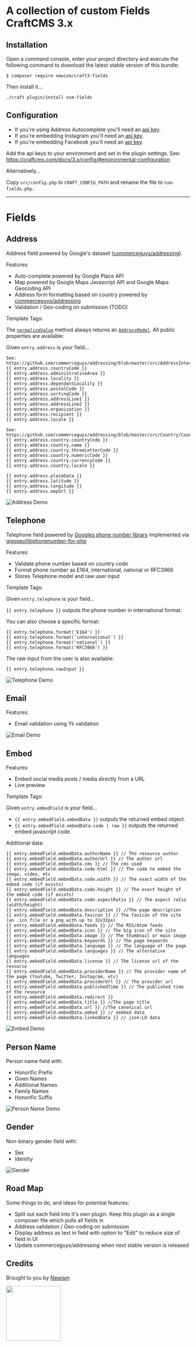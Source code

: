 # A collection of custom Fields CraftCMS 3.x

## Installation

Open a command console, enter your project directory and execute the
following command to download the latest stable version of this bundle:

```console
$ composer require newism/craft3-fields
```

Then install it…

```console
./craft plugin/install nsm-fields
```

## Configuration

* If you're using Address Autocomplete you'll need an [api key](https://developers.google.com/places/web-service/get-api-key).
* If you're embedding Instagram you'll need an [api key](https://developers.facebook.com/docs/instagram/oembed).
* If you're embedding Facebook you'll need an [api key](https://developers.facebook.com/docs/plugins/oembed).

Add the api keys to your environment and set in the plugin settings. See: https://craftcms.com/docs/3.x/config/#environmental-configuration

Alternatively…

Copy `src/config.php` to `CRAFT_CONFIG_PATH` and rename the file to `nsm-fields.php`.

---

# Fields

## Address

Address field powered by Google's dataset ([commerceguys/addressing](https://github.com/commerceguys/addressing)).

Features:

* Auto-complete powered by Google Place API
* Map powered by Google Maps Javascript API and Google Maps Geocoding API
* Address form formatting based on country powered by [commerceguys/addressing](https://github.com/commerceguys/addressing)
* Validation / Geo-coding on submission (TODO)

Template Tags:

The [`normalizeValue`](./src/fields/Address.php#L504) method always returns an [`AddressModel`](./src/models/AddressModel.php). All public properties are available:

Given `entry.address` is your field…

```
See: https://github.com/commerceguys/addressing/blob/master/src/AddressInterface.php
{{ entry.address.countryCode }}
{{ entry.address.administrativeArea }}
{{ entry.address.locality }}
{{ entry.address.dependentLocality }}
{{ entry.address.postalCode }}
{{ entry.address.sortingCode }}
{{ entry.address.addressLine1 }}
{{ entry.address.addressLine2 }}
{{ entry.address.organization }}
{{ entry.address.recipient }}
{{ entry.address.locale }}

See: https://github.com/commerceguys/addressing/blob/master/src/Country/Country.php
{{ entry.address.country.countryCode }}
{{ entry.address.country.name }}
{{ entry.address.country.threeLetterCode }}
{{ entry.address.country.numericCode }}
{{ entry.address.country.currencyCode }}
{{ entry.address.country.locale }}

{{ entry.address.placeData }}
{{ entry.address.latitude }}
{{ entry.address.longitude }}
{{ entry.address.mapUrl }}

```

![Address Demo](resources/img/address-demo.gif)

## Telephone

Telephone field powered by [Googles phone number library](https://github.com/googlei18n/libphonenumber) implemented via [giggsey/libphonenumber-for-php](https://github.com/giggsey/libphonenumber-for-php)

Features:

* Validate phone number based on country code
* Format phone number as E164, international, national or RFC3966
* Stores Telephone model and raw user input

Template Tags:

Given `entry.telephone` is your field…

`{{ entry.telephone }}` outputs the phone number in international format.

You can also choose a specific format:

```
{{ entry.telephone.format('E164') }}
{{ entry.telephone.format('international') }}
{{ entry.telephone.format('national') }}
{{ entry.telephone.format('RFC3966') }}
```

The raw input from the user is also available:

```{{ entry.telephone.rawInput }}```

![Telephone Demo](resources/img/telephone-demo.gif)

## Email

Features:

* Email validation using Yii validation

![Email Demo](resources/img/email-demo.gif)

## Embed

Features:

* Embed social media posts / media directly from a URL
* Live preview

Template Tags:

Given `entry.embedField` is your field…

* `{{ entry.embedField.embedData }}` outputs the returned embed object.
* `{{ entry.embedField.embedData.code | raw }}` outputs the returned embed javascript code.

Additional data:

    {{ entry.embedField.embedData.authorName }} // The resource author
    {{ entry.embedField.embedData.authorUrl }} // The author url
    {{ entry.embedField.embedData.cms }} // The cms used
    {{ entry.embedField.embedData.code.html }} // The code to embed the image, video, etc
    {{ entry.embedField.embedData.code.width }} // The exact width of the embed code (if exists)
    {{ entry.embedField.embedData.code.height }} // The exact height of the embed code (if exists)
    {{ entry.embedField.embedData.code.aspectRatio }} // The aspect ratio (width/height)
    {{ entry.embedField.embedData.description }} //The page description
    {{ entry.embedField.embedData.favicon }} // The favicon of the site (an .ico file or a png with up to 32x32px)
    {{ entry.embedField.embedData.feeds }} // The RSS/Atom feeds
    {{ entry.embedField.embedData.icon }} // The big icon of the site
    {{ entry.embedField.embedData.image }} // The thumbnail or main image
    {{ entry.embedField.embedData.keywords }} // The page keywords
    {{ entry.embedField.embedData.language }} // The language of the page
    {{ entry.embedField.embedData.languages }} // The alternative languages
    {{ entry.embedField.embedData.license }} // The license url of the resource
    {{ entry.embedField.embedData.providerName }} // The provider name of the page (Youtube, Twitter, Instagram, etc)
    {{ entry.embedField.embedData.providerUrl }} // The provider url
    {{ entry.embedField.embedData.publishedTime }} // The published time of the resource
    {{ entry.embedField.embedData.redirect }}
    {{ entry.embedField.embedData.title }} //The page title
    {{ entry.embedField.embedData.url }} //The canonical url
    {{ entry.embedField.embedData.ombed }} // oembed data 
    {{ entry.embedField.embedData.linkedData }} // json-LD data

![Embed Demo](resources/img/embed-demo.gif)

## Person Name

Person name field with:

* Honorific Prefix
* Given Names
* Additional Names
* Family Names
* Honorific Suffix

![Person Name Demo](resources/img/person-name-field.png)

## Gender

Non-binary gender field with:

* Sex
* Identity

![Gender](resources/img/gender-field.png)

## Road Map

Some things to do, and ideas for potential features:

* Split out each field into it's own plugin. Keep this plugin as a single composer file which pulls all fields in
* Address validation / Geo-coding on submission
* Display address as text in field with option to "Edit" to reduce size of field in UI
* Update commerceguys/addressing when next stable version is released

## Credits

Brought to you by [Newism](http://newism.com.au)

[<img src="http://newism.com.au/uploads/content/newism-logo.png" width="150px" />](http://newism.com.au/)
